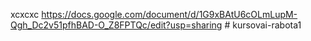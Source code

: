 xcxcxc
https://docs.google.com/document/d/1G9xBAtU6cOLmLupM-Qgh_Dc2v51pfhBAD-O_Z8FPTQc/edit?usp=sharing # kursovai-rabota1
